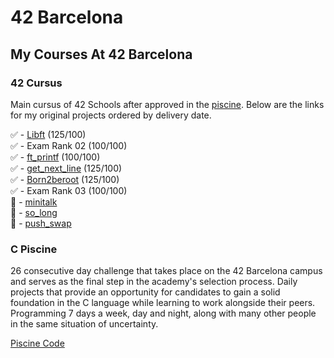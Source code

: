 # 42 Barcelona


## My Courses At 42 Barcelona

### 42 Cursus

Main cursus of 42 Schools after approved in the [piscine](#c-piscine). Below are the links for my original projects ordered by delivery date.  

✅ - [Libft](https://github.com/SrJupi/libft) (125/100)  
✅ - Exam Rank 02 (100/100)  
✅ - [ft_printf](https://github.com/SrJupi/ft_printf) (100/100)  
✅ - [get_next_line](https://github.com/SrJupi/get_next_line) (125/100)  
✅ - [Born2beroot](https://github.com/SrJupi/Born2beroot) (125/100)  
✅ - Exam Rank 03 (100/100)  
🔄 - [minitalk](https://github.com/SrJupi/minitalk)  
🔄 - [so_long](https://github.com/SrJupi/so_long)  
🔄 - [push_swap](https://github.com/SrJupi/push_swap)  

### C Piscine

26 consecutive day challenge that takes place on the 42 Barcelona campus and serves as the final step in the academy's selection process. Daily projects that provide an opportunity for candidates to gain a solid foundation in the C language while learning to work alongside their peers. Programming 7 days a week, day and night, along with many other people in the same situation of uncertainty.  

[Piscine Code](https://github.com/SrJupi/C-piscine)
